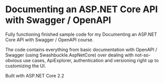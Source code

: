 # Documenting an ASP.NET Core API with Swagger / OpenAPI
Fully functioning finished sample code for my Documenting an ASP.NET Core API with Swagger / OpenAPI course.  

The code contains everything from basic documentation with OpenAPI / Swagger (using Swashbuckle.AspNetCore) over dealing with not-so-obvious use cases, ApiExplorer, authentication and versioning right up to customizing the UI.

Built with ASP.NET Core 2.2
